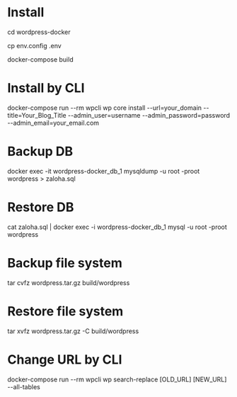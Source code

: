 # Install 

cd wordpress-docker

cp env.config .env

docker-compose build

# Install by CLI
docker-compose run --rm wpcli wp core install --url=your_domain --title=Your_Blog_Title --admin_user=username --admin_password=password --admin_email=your_email.com

# Backup DB
docker exec -it wordpress-docker_db_1 mysqldump -u root -proot wordpress > zaloha.sql

# Restore DB
cat zaloha.sql | docker exec -i wordpress-docker_db_1 mysql -u root -proot wordpress

# Backup file system
tar cvfz wordpress.tar.gz build/wordpress

# Restore file system
tar xvfz wordpress.tar.gz -C build/wordpress

# Change URL by CLI
docker-compose run --rm wpcli wp search-replace [OLD_URL] [NEW_URL] --all-tables


